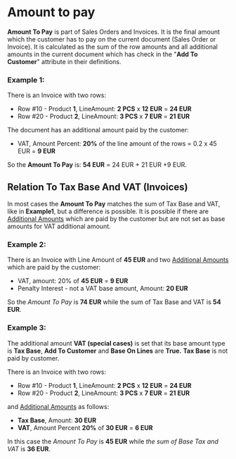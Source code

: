 # Amount to pay

**Amount To Pay** is part of Sales Orders and Invoices. 
It is the final amount which the customer has to pay on the current document (Sales Order or Invoice). 
It is calculated as the sum of the row amounts and all additional amounts in the current document which has check in the "**Add To Customer**" attribute in their definitions.

### Example 1:

There is an Invoice with two rows:

- Row #10 - Product **1**, LineAmount: **2 PCS** x **12 EUR** = **24 EUR**
- Row #20 - Product **2**, LineAmount: **3 PCS** x **7 EUR** = **21 EUR**

The document has an additional amount paid by the customer:

- VAT, Amount Percent: **20%** of the line amount of the rows = 0.2 x 45 EUR = **9 EUR**

So the **Amount To Pay** is: **54 EUR** = 24 EUR + 21 EUR +9 EUR.

## Relation To Tax Base And VAT (Invoices)

In most cases the **Amount To Pay** matches the sum of Tax Base and VAT, like in **Example1**, but a difference is possible.
It is possible if there are [Additional Amounts](~/advanced/documents/additional-amounts.md) which are paid by the customer but are not set as base amounts for VAT additional amount.

### Example 2:

There is an Invoice with Line Amount of **45 EUR** and two [Additional Amounts](~/advanced/documents/additional-amounts.md) which are paid by the customer:

- VAT, amount: 20% of **45 EUR** = **9 EUR**
- Penalty Interest - not a VAT base amount, Amount: **20 EUR**

So the *Amount To Pay* is **74 EUR** while the sum of Tax Base and VAT is **54 EUR**. 

### Example 3:

The additional amount **VAT (special cases)** is set that its base amount type is **Tax Base**, **Add To Customer** and **Base On Lines** are **True.** **Tax Base** is not paid by customer.

There is an Invoice with two rows:

- Row #10 - Product **1**, LineAmount: **2 PCS** x **12 EUR** = **24 EUR**
- Row #20 - Product **2**, LineAmount: **3 PCS** x **7 EUR** = **21 EUR**

and [Additional Amounts](~/advanced/documents/additional-amounts.md) as follows:

- **Tax Base**, Amount: **30 EUR**
- **VAT**, Amount Percent **20%** of **30 EUR** = **6 EUR**

In this case the *Amount To Pay* is **45 EUR** while *the sum of Base Tax and VAT* is **36 EUR**.
